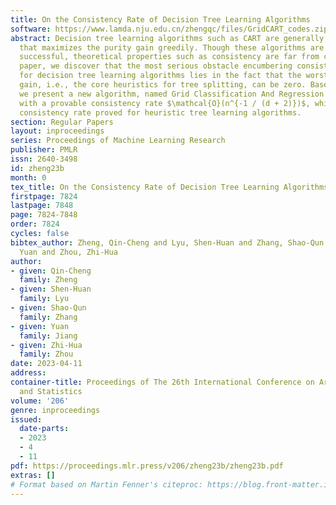 ```yaml
---
title: On the Consistency Rate of Decision Tree Learning Algorithms
software: https://www.lamda.nju.edu.cn/zhengqc/files/GridCART_codes.zip
abstract: Decision tree learning algorithms such as CART are generally based on heuristics
  that maximizes the purity gain greedily. Though these algorithms are practically
  successful, theoretical properties such as consistency are far from clear. In this
  paper, we discover that the most serious obstacle encumbering consistency analysis
  for decision tree learning algorithms lies in the fact that the worst-case purity
  gain, i.e., the core heuristics for tree splitting, can be zero. Based on this recognition,
  we present a new algorithm, named Grid Classification And Regression Tree (GridCART),
  with a provable consistency rate $\mathcal{O}(n^{-1 / (d + 2)})$, which is the first
  consistency rate proved for heuristic tree learning algorithms.
section: Regular Papers
layout: inproceedings
series: Proceedings of Machine Learning Research
publisher: PMLR
issn: 2640-3498
id: zheng23b
month: 0
tex_title: On the Consistency Rate of Decision Tree Learning Algorithms
firstpage: 7824
lastpage: 7848
page: 7824-7848
order: 7824
cycles: false
bibtex_author: Zheng, Qin-Cheng and Lyu, Shen-Huan and Zhang, Shao-Qun and Jiang,
  Yuan and Zhou, Zhi-Hua
author:
- given: Qin-Cheng
  family: Zheng
- given: Shen-Huan
  family: Lyu
- given: Shao-Qun
  family: Zhang
- given: Yuan
  family: Jiang
- given: Zhi-Hua
  family: Zhou
date: 2023-04-11
address:
container-title: Proceedings of The 26th International Conference on Artificial Intelligence
  and Statistics
volume: '206'
genre: inproceedings
issued:
  date-parts:
  - 2023
  - 4
  - 11
pdf: https://proceedings.mlr.press/v206/zheng23b/zheng23b.pdf
extras: []
# Format based on Martin Fenner's citeproc: https://blog.front-matter.io/posts/citeproc-yaml-for-bibliographies/
---
```

